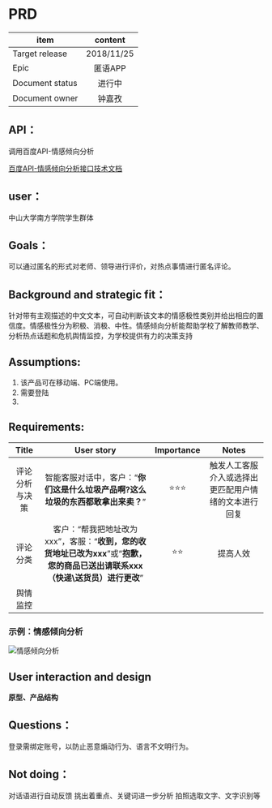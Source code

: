 # PRD 


item|content
--|:--:
Target release|2018/11/25
Epic| 匿语APP
Document status|进行中
Document owner|钟嘉孜

## API：
调用百度API-情感倾向分析
<p><a href="http://ai.baidu.com/tech/nlp/sentiment_classify">百度API-情感倾向分析接口技术文档</a></p>

## user：
中山大学南方学院学生群体

## Goals：
可以通过匿名的形式对老师、领导进行评价，对热点事情进行匿名评论。

## Background and strategic fit：
针对带有主观描述的中文文本，可自动判断该文本的情感极性类别并给出相应的置信度。情感极性分为积极、消极、中性。情感倾向分析能帮助学校了解教师教学、分析热点话题和危机舆情监控，为学校提供有力的决策支持

## Assumptions:
1. 该产品可在移动端、PC端使用。
2. 需要登陆
3. 

## Requirements:
Title|User story|Importance|Notes
:--:|:--:|:--:|:--:
评论分析与决策|智能客服对话中，客户：“**你们这是什么垃圾产品啊?这么垃圾的东西都敢拿出来卖？**”|⭐⭐⭐|触发人工客服介入或选择出更匹配用户情绪的文本进行回复
评论分类|客户：“帮我把地址改为xxx”，客服：“**收到，您的收货地址已改为xxx**”或“**抱歉，您的商品已送出请联系xxx（快递\送货员）进行更改**”|⭐⭐|提高人效
舆情监控|


### 示例：情感倾向分析

<p><img src="http://aip.bdstatic.com/portal/dist/1543490900641/ai_images/technology/nlp-sentiment_classify/introduce.jpg" alt="情感倾向分析" title="" /></p>

## User interaction and design
**原型、产品结构**

## Questions：
登录需绑定账号，以防止恶意煽动行为、语言不文明行为。


## Not doing：
对话语进行自动反馈
挑出着重点、关键词进一步分析
拍照选取文字、文字识别等

